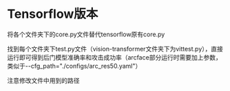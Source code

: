 # Tensorflow版本
将各个文件夹下的core.py文件替代tensorflow原有core.py 

找到每个文件夹下test.py文件（vision-transformer文件夹下为vittest.py），直接运行即可得到后门模型准确率和攻击成功率（arcface部分运行时需要加上参数，类似于--cfg_path="./configs/arc_res50.yaml"） 

注意修改文件中用到的路径
